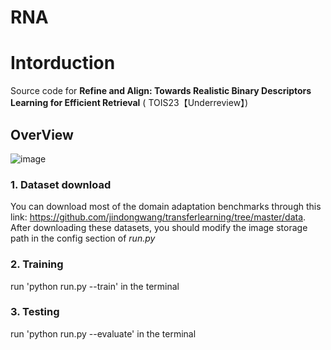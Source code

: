 # RNA
# Intorduction
Source code for **Refine and Align: Towards Realistic Binary Descriptors Learning for Efficient Retrieval** ( TOIS23【Underreview】)
## OverView
![image](https://github.com/xinlong-yang/RNA/assets/73691354/79127ac1-be62-46a6-95cf-59e404e16940)


### 1. Dataset download
You can download most of the domain adaptation benchmarks through this link: https://github.com/jindongwang/transferlearning/tree/master/data.
After downloading these datasets, you should modify the image storage path in the config section of *run.py*

### 2. Training
run 'python run.py --train' in the terminal

### 3. Testing
run 'python run.py --evaluate' in the terminal



